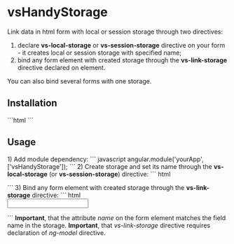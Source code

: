 # vsHandyStorage
Link data in html form with local or session storage through two directives:

1. declare <b>vs-local-storage</b> or <b>vs-session-storage</b> directive on your form - it creates local or session storage with specified name;		
2. bind any form element with created storage through the <b>vs-link-storage</b> directive declared on element.	
	
You can also bind several forms with one storage.
<h2>Installation</h2>
```html
<script src="https://rawgithub.com/gsklee/ngStorage/master/ngStorage.js"></script>	
<script src="https://rawgit.com/vskosp/vsHandyStorage/v0.2.0/vsHandyStorage.js"></script>
```
<h2>Usage</h2>
1) Add module dependency:
``` javascript
angular.module('yourApp', ['vsHandyStorage']);
```
2) Create storage and set its name through the <b>vs-local-storage</b> (or <b>vs-session-storage</b>) directive:
``` html
<form vs-local-storage="storageName">
</form>
```
3) Bind any form element with created storage through the <b>vs-link-storage</b> directive:
``` html
<form vs-local-storage="storageName">
    <input ng-model="name" type="text" name="name" vs-link-storage>
</form>
```
<b>Important</b>, that the attribute <i>name</i> on the form element matches the field name in the storage.			
<b>Important</b>, that <i>vs-link-storage</i> directive requires declaration of <i>ng-model</i> directive.
